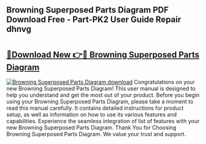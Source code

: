 ## Browning Superposed Parts Diagram PDF Download Free - Part-PK2 User Guide Repair dhnvg

# <h2><a href="http://dfkek1.blite.top/?on=Browning+Superposed+Parts+Diagram">🔗Download New 👉🔴 Browning Superposed Parts Diagram</a></h2>

[![Browning Superposed Parts Diagram download](https://i.imgur.com/lujVjoI.png)](http://dfkek1.blite.top/?on=Browning+Superposed+Parts+Diagram)
Congratulations on your new Browning Superposed Parts Diagram! This user manual is designed to help you understand and get the most out of your product. Before you begin using your Browning Superposed Parts Diagram, please take a moment to read this manual carefully. It contains detailed instructions for product setup, as well as information on how to use its various features and capabilities. Experience the seamless integration of list of features with your new Browning Superposed Parts Diagram. Thank You for Choosing Browning Superposed Parts Diagram. We value your trust and support.
